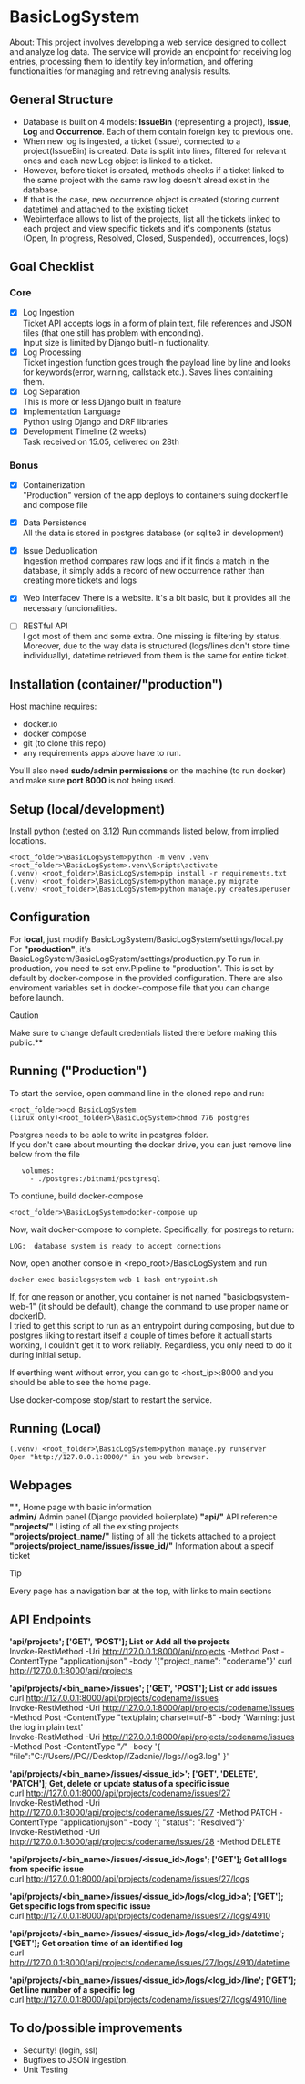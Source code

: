 # BasicLogSystem
About:
This project involves developing a web service designed to collect and analyze log data.
The service will provide an endpoint for receiving log entries, processing them to identify
key information, and offering functionalities for managing and retrieving analysis results.

## General Structure
+ Database is built on 4 models: **IssueBin** (representing a project), **Issue**, **Log** and **Occurrence**. Each of them contain foreign key to previous one.   
+ When new log is ingested, a ticket (Issue), connected to a project(IssueBin) is created. Data is split into lines, filtered for relevant ones and each new Log object is linked to a ticket.  
+ However, before ticket is created, methods checks if a ticket linked to the same project with the same raw log doesn't alread exist in the database.  
+ If that is the case, new occurrence object is created (storing current datetime) and attached to the existing ticket  
+ Webinterface allows to list of the projects, list all the tickets linked to each project and view specific tickets and it's components (status (Open, In progress, Resolved, Closed, Suspended), occurrences, logs)


## Goal Checklist
### Core
- [X] Log Ingestion  
Ticket API accepts logs in a form of plain text, file references and JSON files (that one still has problem with enconding).   
Input size is limited by Django buitl-in fuctionality.    
- [X] Log Processing  
Ticket ingestion function goes trough the payload line by line and looks for keywords(error, warning, callstack etc.). Saves lines containing them.  
- [X] Log Separation  
This is more or less Django built in feature  
- [X] Implementation Language  
Python using Django and DRF libraries  
- [X] Development Timeline (2 weeks)  
Task received on 15.05, delivered on 28th  

### Bonus
- [X] Containerization  
"Production" version of the app deploys to containers suing dockerfile and compose file  
- [X] Data Persistence  
All the data is stored in postgres database (or sqlite3 in development)  
- [X] Issue Deduplication  
Ingestion method compares raw logs and if it finds a match in the database, it simply adds a record of new occurrence rather than creating more tickets and logs  
- [X] Web Interfacev
There is a website. It's a bit basic, but it provides all the necessary funcionalities.  
- [ ] RESTful API  
I got most of them and some extra. One missing is filtering by status.   
Moreover, due to the way data is structured (logs/lines don't store time individually), datetime retrieved from them is the same for entire ticket.  


## Installation (container/"production")
Host machine requires:

+ docker.io
+ docker compose 
+ git (to clone this repo)
+ any requirements apps above have to run.  

You'll also need **sudo/admin permissions** on the machine (to run docker) and make sure **port 8000** is not being used.

## Setup (local/development)
Install python (tested on 3.12) 
Run commands listed below, from implied locations.
```
<root_folder>\BasicLogSystem>python -m venv .venv
<root_folder>\BasicLogSystem>.venv\Scripts\activate
(.venv) <root_folder>\BasicLogSystem>pip install -r requirements.txt
(.venv) <root_folder>\BasicLogSystem>python manage.py migrate
(.venv) <root_folder>\BasicLogSystem>python manage.py createsuperuser
```

## Configuration 
For **local**, just modify BasicLogSystem/BasicLogSystem/settings/local.py  
For **"production"**, it's BasicLogSystem/BasicLogSystem/settings/production.py 
To run in production, you need to set env.Pipeline to "production". This is set by default by docker-compose in the provided configuration. 
There are also enviroment variables set in docker-compose file that you can change before launch.  
> [!CAUTION]
>Make sure to change default credentials listed there before making this public.**  

## Running ("Production")

To start the service, open command line in the cloned repo and run:
```
<root_folder>>cd BasicLogSystem
(linux only)<root_folder>\BasicLogSystem>chmod 776 postgres  
```
Postgres needs to be able to write in postgres folder.  
If you don't care about mounting the docker drive, you can just remove line below from the file
```
   volumes:
     - ./postgres:/bitnami/postgresql
```
To contiune, build docker-compose
```
<root_folder>\BasicLogSystem>docker-compose up
```

Now, wait docker-compose to complete. 
Specifically, for postregs to return:
```
LOG:  database system is ready to accept connections
```
Now, open another console in <repo_root>/BasicLogSystem and run
```
docker exec basiclogsystem-web-1 bash entrypoint.sh
```

If, for one reason or another, you container is not named "basiclogsystem-web-1" (it should be default), change the command to use proper name or dockerID.  
I tried to get this script to run as an entrypoint during composing, but due to postgres liking to restart itself a couple of times before it actuall starts working, 
I couldn't get it to work reliably. Regardless, you only need to do it during initial setup. 

If everthing went without error, you can go to <host_ip>:8000 and you should be able to see the home page.

Use docker-compose stop/start to restart the service. 

## Running (Local)
```
(.venv) <root_folder>\BasicLogSystem>python manage.py runserver
Open "http://127.0.0.1:8000/" in you web browser.
```
## Webpages

**""**, Home page with basic information  
**admin/** Admin panel (Django provided boilerplate)
**"api/"**  API reference
**"projects/"**  Listing of all the existing projects  
**"projects/project_name/"** listing of all the tickets attached to a project  
**"projects/project_name/issues/issue_id/"**  Information about a specif ticket  
> [!TIP]
> Every page has a navigation bar at the top, with links to main sections


## API Endpoints
**'api/projects'; ['GET', 'POST']; List or Add all the projects**  
Invoke-RestMethod -Uri http://127.0.0.1:8000/api/projects -Method Post -ContentType "application/json" -body '{"project_name": "codename"}'
curl http://127.0.0.1:8000/api/projects
  
**'api/projects/<bin_name>/issues'; ['GET', 'POST']; List or add issues**  
curl http://127.0.0.1:8000/api/projects/codename/issues  
Invoke-RestMethod -Uri http://127.0.0.1:8000/api/projects/codename/issues -Method Post -ContentType "text/plain; charset=utf-8" -body 'Warning: just the log in plain text'   
Invoke-RestMethod -Uri http://127.0.0.1:8000/api/projects/codename/issues -Method Post -ContentType "*/*" -body '{ "file":"C://Users//PC//Desktop//Zadanie//logs//log3.log" }'  

**'api/projects/<bin_name>/issues/<issue_id>'; ['GET', 'DELETE', 'PATCH']; Get, delete or update status of a specific issue**  
curl http://127.0.0.1:8000/api/projects/codename/issues/27  
Invoke-RestMethod -Uri http://127.0.0.1:8000/api/projects/codename/issues/27 -Method PATCH -ContentType "application/json" -body '{ "status": "Resolved"}'  
Invoke-RestMethod -Uri http://127.0.0.1:8000/api/projects/codename/issues/28 -Method DELETE   
  
**'api/projects/<bin_name>/issues/<issue_id>/logs'; ['GET']; Get all logs from specific issue**  
curl http://127.0.0.1:8000/api/projects/codename/issues/27/logs  
  
**'api/projects/<bin_name>/issues/<issue_id>/logs/\<log_id>a'; ['GET']; Get specific logs from specific issue**  
curl http://127.0.0.1:8000/api/projects/codename/issues/27/logs/4910  
  
**'api/projects/<bin_name>/issues/<issue_id>/logs/<log_id>/datetime'; ['GET']; Get creation time of an identified log**  
curl http://127.0.0.1:8000/api/projects/codename/issues/27/logs/4910/datetime    
  
**'api/projects/<bin_name>/issues/<issue_id>/logs/<log_id>/line'; ['GET']; Get line number of a specific log**  
curl http://127.0.0.1:8000/api/projects/codename/issues/27/logs/4910/line   

## To do/possible improvements
+ Security! (login, ssl)
+ Bugfixes to JSON ingestion.
+ Unit Testing